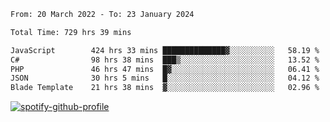<!--START_SECTION:waka-->

```txt
From: 20 March 2022 - To: 23 January 2024

Total Time: 729 hrs 39 mins

JavaScript        424 hrs 33 mins ██████████████▓░░░░░░░░░░   58.19 %
C#                98 hrs 38 mins  ███▒░░░░░░░░░░░░░░░░░░░░░   13.52 %
PHP               46 hrs 47 mins  █▓░░░░░░░░░░░░░░░░░░░░░░░   06.41 %
JSON              30 hrs 5 mins   █░░░░░░░░░░░░░░░░░░░░░░░░   04.12 %
Blade Template    21 hrs 38 mins  ▓░░░░░░░░░░░░░░░░░░░░░░░░   02.96 %
```

<!--END_SECTION:waka-->
[![spotify-github-profile](https://spotify-github-profile.vercel.app/api/view?uid=c00zprrvy9xiloa9qnco3hmng&cover_image=true&theme=novatorem&show_offline=false&background_color=121212&bar_color=53b14f&bar_color_cover=false)](https://spotify-github-profile.vercel.app/api/view?uid=c00zprrvy9xiloa9qnco3hmng&redirect=true)



